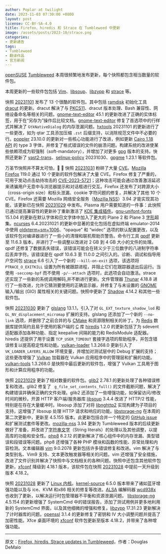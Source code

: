 ```yaml
---
author: Poplar at twilight
date: 2023-11-03 07:30:00 +0800
layout: post
license: CC-BY-SA-4.0
title: Firefox、hiredis 和 Strace 在 Tumbleweed 中更新
image: /assets/posts/2023-10/strace.png
categories:
- 更新通告
tags:
- Tumbleweed
- 翻译作品
- 官方新闻
---
```


[openSUSE] [Tumbleweed] 本周很频繁地发布更新，每个快照都包含相当数量的软件包。

[openSUSE]: https://get.opensuse.org/
[Tumbleweed]: https://get.opensuse.org/tumbleweed/

本周更新的一些软件包包括 [Vim]、[libsoup]、[libzypp] 和 [strace] 等。

[Vim]: https://www.vim.org/
[libsoup]: https://gitlab.gnome.org/GNOME/libsoup.git
[libzypp]: https://github.com/openSUSE/libzypp
[strace]: https://strace.io/

快照 [20231101] 发布了 13 个很酷的软件包。其中包括 [ramdisk] 初始化工具 [dracut] 的更新。dracut 解决了与 [PKCS11]、dracut 版本处理、Bash 兼容性、网络设备命名等相关的问题。[gnome-text-editor] 45.1 的更新改进了正确的实体标签，用于在“另存为”操作后比较文档。[gnome-text-editor] 修复了首选项中的行样式并解决了 `GtkNativeDialog` 的内存泄漏问题。[hxtools] 20231101 的更新进行了一些更改，如为 qtar 工具添加压缩 `.zst` 后缀支持，以消除规范文件中不必要的行。[poppler] 23.10.0 的更新对一些核心功能进行了改进，例如更新 [Cairo 1.18] [API] 的 type 3 字体，并修复了格式错误的文件的崩溃问题。构建系统的改进使某些依赖项成为软强制（soft-mandatory），并增加了对更多 [gpg] 版本的支持。快照还更新了 [yast2-trans]、[selinux-policy] 20231030、[gpgme] 1.23.1 等软件包。

[20231101]: https://lists.opensuse.org/archives/list/factory@lists.opensuse.org/thread/K5LADT4ZKF4YEIDDHWYXELTYMI3NZ2KP/
[ramdisk]: https://en.wikipedia.org/wiki/RAM_drive
[dracut]: https://dracut.wiki.kernel.org/index.php/Main_Page
[PKCS11]: https://en.wikipedia.org/wiki/PKCS_11
[gnome-text-editor]: https://gitlab.gnome.org/GNOME/gnome-text-editor
[hxtools]: https://inai.de/projects/hxtools/
[poppler]: https://poppler.freedesktop.org/
[Cairo 1.18]: https://www.cairographics.org/news/cairo-1.18.0/
[API]: https://en.wikipedia.org/wiki/API
[gpg]: https://gnupg.org/
[yast2-trans]: https://software.opensuse.org/package/yast2-trans
[selinux-policy]: https://github.com/SELinuxProject
[gpgme]: https://www.gnupg.org/related_software/gpgme/

万圣节快照并不算太可怕，🎃 👻 快照 [20231031] 粉碎了大量 [CVE]。[Mozilla Firefox] 119.0 通过 10 个更新的软件包解决了大量 CVE。Firefox 修复了严重的，可用于发动点击劫持攻击的 [CVE-2023-5721]；这种攻击可能会通过改善激活延迟来诱骗用户无意中与浏览器提示和对话框进行交互。Firefox 还发布了对跨源大小（cross-origin size）和标头泄漏、cookie 字符问题的修复，并解决了其他 10 个 CVE。Firefox 还需要 Mozilla 网络安全服务（[Mozilla NSS]）3.94 才能实现其功能，该更新已在快照 [20231029] 中发布。Plasma 用户需要知道的一件事：此快照已通过提高兼容性的更新补丁重新激活了 [KDE 集成插件]。[gnu-unifont-fonts] 15.1.04 的更新在默认字体和日文字体中加入了更大的 Plane 2 和 Plane 3 [字形]超集。[ncurses] 6.4.20231021 的更新中显著的变化包括在虚拟终端 emulator-2014 中使用 [oldxterm+sm+1006]、“opaque” 和 “widec” 选项的默认配置更改，以及该软件包对编译器进行了一些小的清理和联机帮助页警告。命令行工具 [qpdf] 更新至 11.6.3 版本，并进行了一些调整以改进对 2 GB 到 4 GB 大小的文件的处理。qpdf 还修复了数据丢失错误，该错误可能会在转义少于三位数字的八进制字符串后丢弃字符。该错误是在 qpdf 10.6.3 至 11.0.0 之间引入的。诊断、调试和指导用户空间包 [strace] 6.6 引入了一个新的 `--kill-on-exit` 选项，该选项将 `PTRACE_O_EXITKILL` 设置为所有被跟踪进程，并阻止它们在跟踪器退出后运行。当使用 `-seccomp-bpf` 而不使用 `-p/--attach` 选项时，此选项会自动激活。strace 还实现了一些新的系统调用解码,并不断进行更新。文件管理器 [Thunar] 4.18.8 进行了一些改进，允许它猜测要使用的正确显示器，并修复了与未设置的 [GNOME] 输入/输出 (GIO) 属性相关的关键问题。快照中更新了 [Shadow] 4.14.2 和其他一些软件包。

[Mozilla NSS]: https://firefox-source-docs.mozilla.org/security/nss/index.html
[KDE 集成插件]: https://community.kde.org/Plasma/Browser_Integration
[字形]: https://en.wikipedia.org/wiki/Glyph
[CVE]: https://en.wikipedia.org/wiki/Common_Vulnerabilities_and_Exposures
[20231031]: https://lists.opensuse.org/archives/list/factory@lists.opensuse.org/thread/RGMC5BF6IJVGWP7YN4L5AC4HFH3FJDN7/
[Mozilla Firefox]: https://www.mozilla.org/
[CVE-2023-5721]: https://www.suse.com/security/cve/CVE-2023-5721.html
[20231029]: https://lists.opensuse.org/archives/list/factory@lists.opensuse.org/thread/M5MO4IXSWPE4WJTY6B4UUOZ6IJL52HIB/
[gnu-unifont-fonts]: https://unifoundry.com/unifont/index.html
[ncurses]: https://en.wikipedia.org/wiki/Ncurses
[oldxterm+sm+1006]: https://github.com/ThomasDickey/old-xterm/tree/master
[qpdf]: https://github.com/qpdf/qpdf
[Thunar]: https://en.wikipedia.org/wiki/Thunar
[GNOME]: https://www.gnome.org/
[Shadow]: https://github.com/shadow-maint/shadow/
[strace]: https://strace.io/

快照 [20231030] 更新了 [glslang] 13.1.1，引入了对 `GL_EXT_texture_shadow_lod` 和 `GL_NV_displacement_micromap` 扩展的支持。glslang 还添加了一个新的 `--no-link` 选项，并删除了之前合并的与 [CMake] 和资源限制相关的补丁。为 [Redis] 数据库提供简约且易于使用的客户端的 [C] 库 [hiredis] 1.2.0 的更新包括了为 sdevent 适配器添加各种功能、指定 keepalive 间隔的能力和 RedisModule 适配器。hiredis 还提供了用于设置 `TCP_USER_TIMEOUT` 套接字选项的帮助程序，并包含错误修复以提高稳定性和功能。[vulkan-loader] 1.3.268.0 更新引入了 `VK_LOADER_LAYERS_ALLOW` 环境变量，并增加对测试层中的 Debug 扩展的支持；这些更改增强了 [Vulkan] 加载器在 Vulkan 应用程序中的管理层和扩展的功能。[vulkan-tools] 1.3.268.0 是快照中最后更新的软件包，增强了 Vulkan 工具用于图形和计算应用程序的功能。

[C]: https://en.wikipedia.org/wiki/The_C_Programming_Language
[20231030]: https://lists.opensuse.org/archives/list/factory@lists.opensuse.org/thread/265PZ72HKSVVTEVFJ3K7XI6Y3W33EI42/
[glslang]: https://github.com/KhronosGroup/glslang
[CMake]: https://cmake.org/
[hiredis]: https://github.com/redis/hiredis
[vulkan-loader]: https://github.com/KhronosGroup/Vulkan-Loader
[Vulkan]: https://www.vulkan.org/
[vulkan-tools]: https://github.com/KhronosGroup/Vulkan-Tools
[redis]: https://redis.io/

快照 [20231029] 更新了相对数量的软件包。[glib2] 2.78.1 的更新处理了各种错误修复和改进。glib2 修复了 ` g_file_set_contents_full()` 的文件截断问题，解决了构建错误并确保正确的文件处理。glib2 还添加了一些增强功能，如保留访问/修改时间的微秒。开源 HTTP 客户端/服务器库 [libsoup] 3.4.4 改进了 HTTP/2 性能，特别是在存在大量缓冲时。libsoup 添加了对将 [libnghttp2] 实现构建为子项目的支持，这增强了 libsoup 处理 HTTP 请求和响应的功能。[libstorage-ng] 在本周的第二次更新中，更新至 4.5.155 版本。此更新包括合并一个特定的 [GitHub issue] 和扩展测试套件等更改。[mozilla-nss] 3.94 更新为 Tumbleweed 版本的后续更新做好了准备，并改进了[字符串文字]（String literals）的处理以及其他调整，以提高库的功能和安全性。[php8] 8.2.12 的更新解决了核心组件中的内存泄漏、类型错误和段错误等问题。php8 还增强了各种 PHP 模块和函数的性能、异常处理和内容检测。文本编辑器 [vim] 9.0.2078 更新包括许多错误修复和改进。vim 解决了与类型别名、Vim9 支持、文本更改触发器等相关的问题。vim 还增强了安全措施，改进了文件识别并解决了快照中与文档相关的各种问题。快照中还包含其他软件包更新，[xfconf] 降级到 4.18.1 版本，该软件包在快照 [20231028] 中提前一天升级到版本 4.18.2。

[glib2]: https://wiki.gnome.org/Projects/GLib
[libnghttp2]: https://nghttp2.org/
[libstorage-ng]: https://github.com/openSUSE/libstorage-ng
[mozilla-nss]: https://wiki.mozilla.org/NSS
[字符串文字]: https://www.ibm.com/docs/en/zos/2.3.0?topic=literals-string
[vim]: https://www.vim.org/
[xfconf]: https://docs.xfce.org/xfce/xfconf/start
[20231028]: https://lists.opensuse.org/archives/list/factory@lists.opensuse.org/thread/MWWNQU5YOCJGYUVQABFDZSRCJ2E2KCTQ/
[GitHub issue]: https://github.com/openSUSE/libstorage-ng/pull/963
[php8]: https://www.php.net/

快照 [20231028] 更新了 [Linux 内核][kernel-source]。[kernel-source] 6.5.0 版本带来了诸如蓝牙增强功能以​​及与 ice、KVM 和x86 相关的修复等改进。[ALSA] 编解码器 [wcd938x] 也收到了更新，以解决运行时包管理器不平衡和资源泄漏问题。 [libstorage-ng] 4.5.154 的更新增强了 SystemCmd 中的错误报告，添加了测试用例并更多地利用新的 SystemCmd 界面，以及其他细微的增强和修复。[libzypp] 17.31.23 更新解决了计时器库的问题。[openssl] 3.1.4 的更新修复了密钥和 IV 大小调整问题并提高了加密性能。Xfce 桌面环境的 [xfconf] 软件包更新至版本 4.18.2，并带来了各种增强功能。

[kernel-source]: https://www.kernel.org/
[wcd938x]: https://www.qualcomm.com/content/dam/qcomm-martech/dm-assets/documents/qualcomm_aqstic_wcd937x_specs.pdf
[ALSA]: https://en.wikipedia.org/wiki/Advanced_Linux_Sound_Architecture
[openssl]: https://www.openssl.org/

------

原文：[Firefox, hiredis, Strace updates in Tumbleweed](https://news.opensuse.org/2023/11/03/ff-hiredis-strace-up-in-tw/)，作者：Douglas DeMaio
